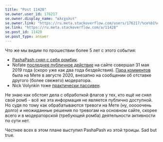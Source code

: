 ```yaml
---
title: "Post 11428"
se.owner.user_id: 176217
se.owner.display_name: "αλεχολυτ"
se.owner.link: "https://ru.meta.stackoverflow.com/users/176217/%ce%b1%ce%bb%ce%b5%cf%87%ce%bf%ce%bb%cf%85%cf%84"
se.link: "https://ru.meta.stackoverflow.com/a/11428"
se.post_id: 11428
se.post_type: answer
---
```

<p>Что же мы видим по прошествии более 5 лет с этого события:</p>
<ul>
<li><a href="https://ru.meta.stackoverflow.com/q/9559/176217">PashaPash снял с себя ромбик</a>.</li>
<li>Nofate <a href="https://ru.stackoverflow.com/users/1984/nofate?tab=activity">последнее публичное действие</a> на сайте совершал 31 мая 2019 года (скоро уже как два года бездействия). <a href="https://ru.meta.stackoverflow.com/users/1984/nofate?tab=activity">Пара комментов</a> была на Мете в августе 2020, внезапно на сообщении об отставке другого (более свежего) модератора.</li>
<li>Nick Volynkin тоже <a href="https://ru.stackoverflow.com/users/181472/nick-volynkin?tab=activity">практически пассивен</a>.</li>
</ul>
<p>Не знаю как обстоят дела с обработкой флагов у тех, кто ещё не снял свой ромб - всё же эта информация не является публично доступной. Но судя по тому как обрабатываются тревоги на Мете (ну, ооооочень долго) и неожиданные решения по тревогам на основном сайте, скорее всего и в модераторской (требующей ромба) деятельности активности по сути нет.</p>
<p>Честнее всех в этом плане выступил PashaPash из этой троицы.
Sad but true.</p>

